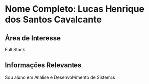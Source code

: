 # Nome Completo: Lucas Henrique dos Santos Cavalcante

## Área de Interesse
Full Stack

## Informações Relevantes
Sou aluno em Análise e Desenvolvimento de Sistemas 
